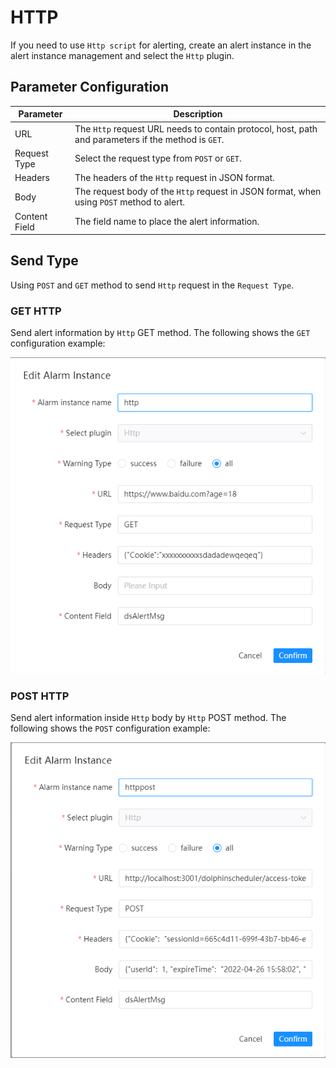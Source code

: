 # HTTP

If you need to use `Http script` for alerting, create an alert instance in the alert instance management and select the `Http` plugin.

## Parameter Configuration

| **Parameter** |                                           **Description**                                           |
|---------------|-----------------------------------------------------------------------------------------------------|
| URL           | The `Http` request URL needs to contain protocol, host, path and parameters if the method is `GET`. |
| Request Type  | Select the request type from `POST` or `GET`.                                                       |
| Headers       | The headers of the `Http` request in JSON format.                                                   |
| Body          | The request body of the `Http` request in JSON format, when using `POST` method to alert.           |
| Content Field | The field name to place the alert information.                                                      |

## Send Type

Using `POST` and `GET` method to send `Http` request in the `Request Type`.

### GET HTTP

Send alert information by `Http` GET method.
The following shows the `GET` configuration example:

![enterprise-wechat-app-msg-config](../../../../img/alert/http-get-example.png)

### POST HTTP

Send alert information inside `Http` body by `Http` POST method.
The following shows the `POST` configuration example:

![enterprise-wechat-app-msg-config](../../../../img/alert/http-post-example.png)

